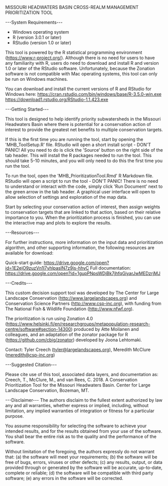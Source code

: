 MISSOURI HEADWATERS BASIN CROSS-REALM MANAGEMENT PRIORITIZATION TOOL


---System Requirements---

 - Windows operating system
 - R (version 3.0.1 or later)
 - RStudio (version 1.0 or later)

This tool is powered by the R statistical programming environment (https://www.r-project.org/). Although there is no need for users to have any familiarity with R, users do need to download and install R and version 1.0 or later of the RStudio software. Unfortunately, because the Zonation software is not compatible with Mac operating systems, this tool can only be run on Windows machines. 

You can download and install the current versions of R and RStudio for Windows here:
https://cran.rstudio.com/bin/windows/base/R-3.5.0-win.exe
https://download1.rstudio.org/RStudio-1.1.423.exe


---Getting Started---

This tool is designed to help identify priority subwatersheds in the Missouri Headwaters Basin where there is potential for a conservation action of interest to provide the greatest net benefits to multiple conservation targets.

If this is the first time you are running the tool, start by opening the 'MHB_ToolSetup.R' file. RStudio will open a short install script - DON'T PANIC! All you need to do is click the 'Source' button on the right side of the tab header. This will install the R packages needed to run the tool. This should take 5-10 minutes, and you will only need to do this the first time you run the tool. 

To run the tool, open the 'MHB_PrioritizationTool.Rmd' R Markdown file. RStudio will open a script to run the tool - DON'T PANIC! There is no need to understand or interact with the code, simply click 'Run Document' next to the green arrow in the tab header. A graphical user interface will open to allow selection of settings and exploration of the map data. 

Start by selecting your conservation action of interest, then assign weights to conservation targets that are linked to that action, based on their relative importance to you. When the prioritization process is finished, you can use the interactive map and plots to explore the results.


---Resources---

For further instructions, more information on the input data and prioritization algorithm, and other supporting information, the following resources are available for download:

Quick-start guide: https://drive.google.com/open?id=1E2ejO9zuzVn1l7yhlpasIN7z9js-hhyC
Full documentation: https://drive.google.com/open?id=1gupPNpsWDjBk7jhfqGiyarJwMEDzrjMJ


---Credits---

This custom decision support tool was developed by The Center for Large Landscape Conservation (http://www.largelandscapes.org) and Conservation Science Partners (http://www.csp-inc.org), with funding from The National Fish & Wildlife Foundation (http://www.nfwf.org). 

The prioritization is run using Zonation 4.0 (https://www.helsinki.fi/en/researchgroups/metapopulation-research-centre/software#section-14300) produced by Atte Moilanen and colleagues, and an adaptation of the zonator package for R (https://github.com/cbig/zonator) developed by Joona Lehtomaki.

Contact: Tyler Creech (tyler@largelandscapes.org), Meredith McClure (meredith@csp-inc.org)


---Suggested Citation---

Please cite use of this tool, associated data layers, and documentation as: Creech, T., McClure, M., and van Rees, C. 2018. A Conservation Prioritization Tool for the Missouri Headwaters Basin. Center for Large Landscape Conservation, Bozeman, MT.


---Disclaimer---
The authors disclaim to the fullest extent authorized by law any and all warranties, whether express or implied, including, without limitation, any implied warranties of integration or fitness for a particular purpose.

You assume responsibility for selecting the software to achieve your intended results, and for the results obtained from your use of the software. You shall bear the entire risk as to the quality and the performance of the software.

Without limitation of the foregoing, the authors expressly do not warrant that:
  (a) the software will meet your requirements; 
  (b) the software will be free of bugs, errors, viruses or other defects;
  (c) any results, output, or data provided through or generated by the software will be accurate, up-to-date, complete or reliable;
  (d) the software will be compatible with third party software;
  (e) any errors in the software will be corrected.

